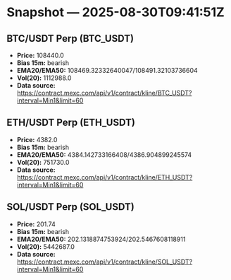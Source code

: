 # Snapshot — 2025-08-30T09:41:51Z

## BTC/USDT Perp (BTC_USDT)
- **Price:** 108440.0
- **Bias 15m:** bearish
- **EMA20/EMA50:** 108469.32332640047/108491.32103736604
- **Vol(20):** 1112988.0
- **Data source:** https://contract.mexc.com/api/v1/contract/kline/BTC_USDT?interval=Min1&limit=60

## ETH/USDT Perp (ETH_USDT)
- **Price:** 4382.0
- **Bias 15m:** bearish
- **EMA20/EMA50:** 4384.142733166408/4386.904899245574
- **Vol(20):** 751730.0
- **Data source:** https://contract.mexc.com/api/v1/contract/kline/ETH_USDT?interval=Min1&limit=60

## SOL/USDT Perp (SOL_USDT)
- **Price:** 201.74
- **Bias 15m:** bearish
- **EMA20/EMA50:** 202.1318874753924/202.5467608118911
- **Vol(20):** 5442687.0
- **Data source:** https://contract.mexc.com/api/v1/contract/kline/SOL_USDT?interval=Min1&limit=60
